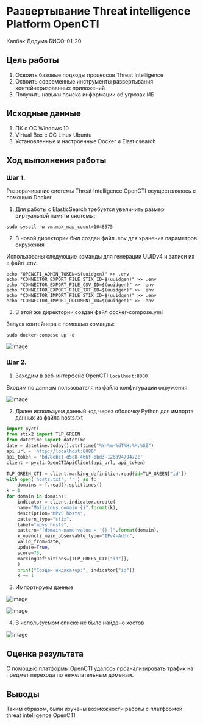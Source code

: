 # Развертывание Threat intelligence Platform OpenCTI
Калбак Додума БИСО-01-20

## Цель работы

1. Освоить базовые подходы процессов Threat Intelligence
2. Освоить современные инструменты развертывания контейнеризованных приложений
3. Получить навыки поиска информации об угрозах ИБ

## ️Исходные данные

1. ПК с ОС Windows 10
2. Virtual Box с ОС Linux Ubuntu
3. Установленные и настроенные Docker и Elasticsearch

## Ход выполнения работы

### Шаг 1.
Разворачивание системы Threat Intelligence OpenCTI осуществлялось с помощью Docker.

1. Для работы с ElasticSearch требуется увеличить размер виртуальной памяти системы:
```()
sudo sysctl -w vm.max_map_count=1048575
```

2. В новой директории был создан файл .env для хранения параметров окружения

Использованы следующие команды для генерации UUIDv4 и записи их в файл .env:
```()
echo "OPENCTI_ADMIN_TOKEN=$(uuidgen)" >> .env
echo "CONNECTOR_EXPORT_FILE_STIX_ID=$(uuidgen)" >> .env
echo "CONNECTOR_EXPORT_FILE_CSV_ID=$(uuidgen)" >> .env
echo "CONNECTOR_EXPORT_FILE_TXT_ID=$(uuidgen)" >> .env
echo "CONNECTOR_IMPORT_FILE_STIX_ID=$(uuidgen)" >> .env
echo "CONNECTOR_IMPORT_DOCUMENT_ID=$(uuidgen)" >> .env
```

3. В этой же директории создан файл docker-compose.yml

Запуск контейнера с помощью команды:
```()
sudo docker-compose up -d
```
![image](https://github.com/ulgosipoy/saznd/assets/133878924/9737e71b-ae95-43fc-b2db-c012c046babb)

### Шаг 2.

1. Заходим в веб-интерфейс OpenCTI `localhost:8080`

Входим по данным пользователя из файла конфигурации окружения:

![image](https://github.com/ulgosipoy/saznd/assets/133878924/c0b5bb70-1a26-449e-99e8-cb17cc5dd53f)

2. Далее используем данный код через оболочку Python для импорта данных из файла hosts.txt

``` python
import pycti
from stix2 import TLP_GREEN
from datetime import datetime
date = datetime.today().strftime("%Y-%m-%dT%H:%M:%SZ")
api_url = 'http://localhost:8080'
api_token = 'bd78ebc1-d5c8-466f-bbd3-126a9479472c'
client = pycti.OpenCTIApiClient(api_url, api_token)

TLP_GREEN_CTI = client.marking_definition.read(id=TLP_GREEN["id"])
with open('hosts.txt', 'r') as f:
    domains = f.read().splitlines()
k = 1
for domain in domains:
    indicator = client.indicator.create(
    name="Malicious domain {}".format(k),
    description="MPVS hosts",
    pattern_type="stix",
    label="mpvs hosts",
    pattern="[domain-name:value = '{}']".format(domain),
    x_opencti_main_observable_type="IPv4-Addr",
    valid_from=date,
    update=True,
    score=75,
    markingDefinitions=[TLP_GREEN_CTI["id"]],
    )
    print("Создан индикатор:", indicator["id"])
    k += 1
```

3. Импортируем данные

![image](https://github.com/ulgosipoy/saznd/assets/133878924/584d1bcc-d143-452c-8f76-6f402903f230)

![image](https://github.com/ulgosipoy/saznd/assets/133878924/77cf4848-925f-4e2c-89ac-96a3880c11e3)

4. В используемом списке не было найдено хостов

![image](https://github.com/ulgosipoy/saznd/assets/133878924/b50dd762-1720-4544-ae68-fa9a449acab7)


## Оценка результата

С помощью платформы OpenCTI удалось проанализировать трафик на предмет перехода по нежелательным доменам.

## Выводы

Таким образом, были изучены возможности работы с платформой threat intelligence OpenCTI
